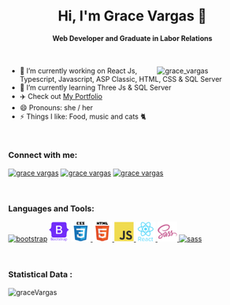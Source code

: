 <h1 align="center">Hi, I'm Grace Vargas 👋</h1>
<h4 align="center">Web Developer and Graduate in Labor Relations</h4>


<br>

<p><img align="right" width="40%" src="https://user-images.githubusercontent.com/98563485/229647443-a9702918-65a5-4eff-b190-e2e3acc08f24.gif" alt="grace_vargas" /></p>

- 🔭 I’m currently working on React Js, Typescript, Javascript, ASP Classic, HTML, CSS & SQL Server
- 🌱 I’m currently learning Three Js & SQL Server 
- ✈️ Check out [My Portfolio](https://gracevargas.github.io/3D-Portfolio/)
- 😄 Pronouns: she / her
- ⚡ Things I like: Food, music and cats 🐈

<br>

<h3 align="left">Connect with me:</h3>
<p align="left">
  <a href="https://www.linkedin.com/in/graciela-vargas-g/" target="blank"><img align="center"
      src="https://user-images.githubusercontent.com/98563485/229651304-50f03e95-f050-4cce-b557-566cca79a029.svg"
      alt="grace vargas" height="30" width="30" /></a>
  <a href="https://github.com/GraceVargas" target="blank"><img align="center"
      src="https://user-images.githubusercontent.com/98563485/229651554-066b688a-a25b-41a8-ae46-bc5909d415cc.svg"
      alt="grace vargas" height="30" width="30" /></a>
  <a href="mailto:gracielavargasg@gmail.com" target="blank"><img align="center"
      src="https://user-images.githubusercontent.com/98563485/229652159-440adc67-9048-469d-ba07-6934f0e1d5ee.svg"
      alt="grace vargas" height="30" width="30" /></a>
</p>

<br>

<h3 align="left">Languages and Tools:</h3>
<p align="left"> 
  <a href="https://www.typescriptlang.org/" target="_blank" rel="noreferrer">
    <img src="https://user-images.githubusercontent.com/98563485/229656235-83d46846-bd75-48c8-81cd-f5b7b7fb1504.svg"
      alt="bootstrap" width="40" height="40" /></a>
  <a href="https://getbootstrap.com" target="_blank" rel="noreferrer">
    <img src="https://raw.githubusercontent.com/devicons/devicon/master/icons/bootstrap/bootstrap-plain-wordmark.svg"
      alt="bootstrap" width="40" height="40" /></a> 
  <a href="https://www.w3schools.com/css/" target="_blank" rel="noreferrer"> <img src="https://raw.githubusercontent.com/devicons/devicon/master/icons/css3/css3-original-wordmark.svg" alt="css3" width="40" height="40" /> </a> 
  <a href="https://www.w3.org/html/" target="_blank" rel="noreferrer"> <img
      src="https://raw.githubusercontent.com/devicons/devicon/master/icons/html5/html5-original-wordmark.svg"
      alt="html5" width="40" height="40" /> </a>  <a href="https://developer.mozilla.org/en-US/docs/Web/JavaScript" target="_blank"
    rel="noreferrer"> <img
      src="https://raw.githubusercontent.com/devicons/devicon/master/icons/javascript/javascript-original.svg"
      alt="javascript" width="40" height="40" /> </a><a href="https://reactjs.org/" target="_blank" rel="noreferrer"> <img
      src="https://raw.githubusercontent.com/devicons/devicon/master/icons/react/react-original-wordmark.svg"
      alt="react" width="40" height="40" /> </a> <a href="https://sass-lang.com" target="_blank" rel="noreferrer"> <img
      src="https://raw.githubusercontent.com/devicons/devicon/master/icons/sass/sass-original.svg" alt="sass" width="40"
      height="40" /> </a> 
    <a href="https://git-scm.com/" target="_blank" rel="noreferrer"> <img
      src="https://user-images.githubusercontent.com/98563485/229656705-d691578d-d473-4dc5-91d9-8ca7747e9129.svg" alt="sass" width="40"
      height="40" /> </a> 
</p>

<br>

<h3>Statistical Data :</h3>

<p><img align="center"
    src="https://github-readme-stats.vercel.app/api/top-langs?username=GraceVargas&show_icons=true&locale=en&bg_color=0d1117&text_color=ffffff&layout=compact"
    alt="graceVargas" 
    bg_color=#808080/></p>
